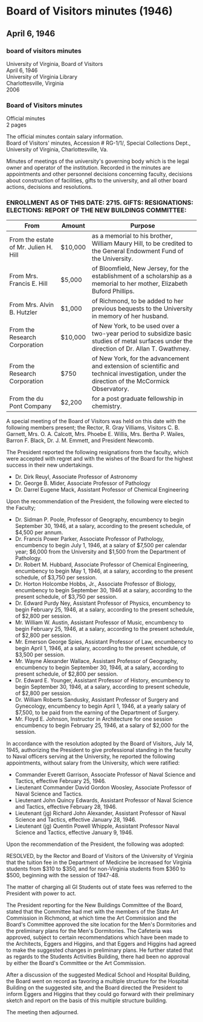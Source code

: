 <!-- altadded -->
<!-- altadded -->

<!-- llmmeta -->

<script type="application/ld+json">
{
"@context": "http://schema.org",
"@type": "BoardMinutes",
"name": "Board Minutes",
"startDate": "1946-04-06",
"endDate": "1946-04-06",
"location": {
"@type": "Place",
"name": "University of Virginia Library",
"address": {
"@type": "PostalAddress",
"addressLocality": "Charlottesville",
"addressRegion": "Virginia",
"addressCountry": "USA"
}
},
"organizer": {
"@type": "Organization",
"name": "University of Virginia, Board of Visitors"
},
"keywords": "Board of Visitors, University of Virginia, faculty appointments, resignations, financial donations, tuition fees",
"description": "Minutes of the Board of Visitors meeting held on April 6, 1946, detailing faculty appointments, resignations, financial donations, and plans for campus development.",
"attendee": \[
{
"@type": "Person",
"name": "R. Gray Villiams",
"role": "Rector"
},
{
"@type": "Person",
"name": "C. B. Garnett",
"role": "Visitor"
},
{
"@type": "Person",
"name": "Mrs. O. A. Calcott",
"role": "Visitor"
},
{
"@type": "Person",
"name": "Mrs. Phoebe E. Willis",
"role": "Visitor"
},
{
"@type": "Person",
"name": "Mrs. Bertha P. Wailes",
"role": "Visitor"
},
{
"@type": "Person",
"name": "Barron F. Black",
"role": "Visitor"
},
{
"@type": "Person",
"name": "Dr. J. M. Emmett",
"role": "Visitor"
},
{
"@type": "Person",
"name": "President Newcomb",
"role": "President"
}
],
"about": \[
{
"@type": "Event",
"name": "Faculty Resignations",
"description": "Resignations of faculty members accepted with regret."
},
{
"@type": "Event",
"name": "Faculty Appointments",
"description": "New faculty members elected with specified encumbency dates and salaries."
},
{
"@type": "Event",
"name": "Financial Donations",
"description": "Details of gifts to the University for various purposes."
},
{
"@type": "Event",
"name": "Tuition Fee Increase",
"description": "Resolution to increase tuition fees for Virginia and non-Virginia students."
},
{
"@type": "Event",
"name": "Campus Development",
"description": "Discussion on building projects and recommendations from the New Buildings Committee."
}
]
}

</script>

<!-- llmformatted -->

# Board of Visitors minutes (1946)

## April 6, 1946

### board of visitors minutes

University of Virginia, Board of Visitors\
April 6, 1946\
University of Virginia Library\
Charlottesville, Virginia\
2006

### Board of Visitors minutes

Official minutes\
2 pages

The official minutes contain salary information.\
Board of Visitors' minutes, Accession # RG-1/1/, Special Collections Dept., University of Virginia, Charlottesville, Va.

Minutes of meetings of the university's governing body which is the legal owner and operator of the institution. Recorded in the minutes are appointments and other personnel decisions concerning faculty, decisions about construction of facilities, gifts to the university, and all other board actions, decisions and resolutions.

### ENROLLMENT AS OF THIS DATE: 2715. GIFTS: RESIGNATIONS: ELECTIONS: REPORT OF THE NEW BUILDINGS COMMITTEE:

| From                             | Amount   | Purpose                                                                                               |
|----------------------------------|----------|-------------------------------------------------------------------------------------------------------|
| From the estate of Mr. Julien H. Hill | $10,000  | as a memorial to his brother, William Maury Hill, to be credited to the General Endowment Fund of the University. |
| From Mrs. Francis E. Hill       | $5,000   | of Bloomfield, New Jersey, for the establishment of a scholarship as a memorial to her mother, Elizabeth Buford Phillips. |
| From Mrs. Alvin B. Hutzler      | $1,000   | of Richmond, to be added to her previous bequests to the University in memory of her husband.       |
| From the Research Corporation     | $10,000  | of New York, to be used over a two-year period to subsidize basic studies of metal surfaces under the direction of Dr. Allan T. Gwathmey. |
| From the Research Corporation     | $750     | of New York, for the advancement and extension of scientific and technical investigation, under the direction of the McCormick Observatory. |
| From the du Pont Company         | $2,200   | for a post graduate fellowship in chemistry.                                                         |

A special meeting of the Board of Visitors was held on this date with the following members present; the Rector, R. Gray Villiams, Visitors C. B. Garnett, Mrs. O. A. Calcott, Mrs. Phoebe E. Willis, Mrs. Bertha P. Wailes, Barron F. Black, Dr. J. M. Emmett, and President Newcomb.

The President reported the following resignations from the faculty, which were accepted with regret and with the wishes of the Board for the highest success in their new undertakings.

* Dr. Dirk Reuyl, Associate Professor of Astronomy
* Dr. George B. Mider, Associate Professor of Pathology
* Dr. Darrel Eugene Mack, Assistant Professor of Chemical Engineering

Upon the recommendation of the President, the following were elected to the Faculty;

* Dr. Sidman P. Poole, Professor of Geography, encumbency to begin September 30, 1946, at a salary, according to the present schedule, of $4,500 per annum.
* Dr. Francis Power Parker, Associate Professor of Pathology, encumbency to begin July 1, 1946, at a salary of $7,500 per calendar year; $6,000 from the University and $1,500 from the Department of Pathology.
* Dr. Robert M. Hubbard, Associate Professor of Chemical Engineering, encumbency to begin May 1, 1946, at a salary, according to the present schedule, of $3,750 per session.
* Dr. Horton Holcombe Hobbs, Jr., Associate Professor of Biology, encumbency to begin September 30, 1946 at a salary, according to the present schedule, of $3,750 per session.
* Dr. Edward Purdy Ney, Assistant Professor of Physics, encumbency to begin February 25, 1946, at a salary, according to the present schedule, of $2,800 per session.
* Mr. William W. Austin, Assistant Professor of Music, encumbency to begin February 25, 1946, at a salary, according to the present schedule, of $2,800 per session.
* Mr. Emerson George Spies, Assistant Professor of Law, encumbency to begin April 1, 1946, at a salary, according to the present schedule, of $3,500 per session.
* Mr. Wayne Alexander Wallace, Assistant Professor of Geography, encumbency to begin September 30, 1946, at a salary, according to present schedule, of $2,800 per session.
* Dr. Edward E. Younger, Assistant Professor of History, encumbency to begin September 30, 1946, at a salary, according to present schedule, of $2,800 per session.
* Dr. William Roberts Sandusky, Assistant Professor of Surgery and Gynecology, encumbency to begin April 1, 1946, at a yearly salary of $7,500, to be paid from the earning of the Department of Surgery.
* Mr. Floyd E. Johnson, Instructor in Architecture for one session encumbency to begin February 25, 1946, at a salary of $2,000 for the session.

In accordance with the resolution adopted by the Board of Visitors, July 14, 1945, authorizing the President to give professional standing in the faculty to Naval officers serving at the University, he reported the following appointments, without salary from the University, which were ratified:

* Commander Everett Garrison, Associate Professor of Naval Science and Tactics, effective February 25, 1946.
* Lieutenant Commander David Gordon Woosley, Associate Professor of Naval Science and Tactics.
* Lieutenant John Quincy Edwards, Assistant Professor of Naval Science and Tactics, effective February 28, 1946.
* Lieutenant (jg) Richard John Alexander, Assistant Professor of Naval Science and Tactics, effective January 28, 1946.
* Lieutenant (jg) Quentin Powell Whipple, Assistant Professor Naval Science and Tactics, effective January 9, 1946.

Upon the recommendation of the President, the following was adopted:

RESOLVED, by the Rector and Board of Visitors of the University of Virginia that the tuition fee in the Department of Medicine be increased for Virginia students from $310 to $350, and for non-Virginia students from $360 to $500, beginning with the session of 1947-48.

The matter of charging all GI Students out of state fees was referred to the President with power to act.

The President reporting for the New Buildings Committee of the Board, stated that the Committee had met with the members of the State Art Commission in Richmond, at which time the Art Commission and the Board's Committee approved the site location for the Men's Dormitories and the preliminary plans for the Men's Dormitories. The Cafeteria was approved, subject to certain recommendations which have been made to the Architects, Eggers and Higgins, and that Eggers and Higgins had agreed to make the suggested changes in preliminary plans. He further stated that as regards to the Students Activities Building, there had been no approval by either the Board's Committee or the Art Commission.

After a discussion of the suggested Medical School and Hospital Building, the Board went on record as favoring a multiple structure for the Hospital Building on the suggested site, and the Board directed the President to inform Eggers and Higgins that they could go forward with their preliminary sketch and report on the basis of this multiple structure building.

The meeting then adjourned.
